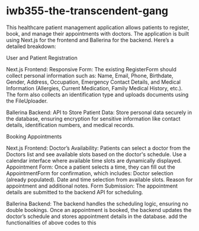 # iwb355-the-transcendent-gang

This healthcare patient management application allows patients to register, book, and manage their appointments with doctors. The application is built using Next.js for the frontend and Ballerina for the backend. Here’s a detailed breakdown:


User and Patient Registration

Next.js Frontend:
Responsive Form: The existing RegisterForm should collect personal information such as:
Name, Email, Phone, Birthdate, Gender, Address, Occupation, Emergency Contact Details, and Medical Information (Allergies, Current Medication, Family Medical History, etc.).
The form also collects an identification type and uploads documents using the FileUploader.

Ballerina Backend:
API to Store Patient Data:
Store personal data securely in the database, ensuring encryption for sensitive information like contact details, identification numbers, and medical records.


Booking Appointments

Next.js Frontend:
Doctor’s Availability:
Patients can select a doctor from the Doctors list and see available slots based on the doctor's schedule.
Use a calendar interface where available time slots are dynamically displayed.
Appointment Form: Once a patient selects a time, they can fill out the AppointmentForm for confirmation, which includes:
Doctor selection (already populated).
Date and time selection from available slots.
Reason for appointment and additional notes.
Form Submission: The appointment details are submitted to the backend API for scheduling.

Ballerina Backend: The backend handles the scheduling logic, ensuring no double bookings. Once an appointment is booked, the backend updates the doctor’s schedule and stores appointment details in the database. add the functionalities of above codes to this
